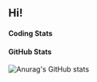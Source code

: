 ## Hi! <img src="">

#### Coding Stats
<!--START_SECTION:waka-->
<!--END_SECTION:waka-->

#### GitHub Stats
![Anurag's GitHub stats](https://github-readme-stats.vercel.app/api?username=neverminddev&show_icons=true&theme=radical)


<!--
**NeverMindDev/neverminddev** is a ✨ _special_ ✨ repository because its `README.md` (this file) appears on your GitHub profile.

Here are some ideas to get you started:

- 🔭 I’m currently working on ...
- 🌱 I’m currently learning ...
- 👯 I’m looking to collaborate on ...
- 🤔 I’m looking for help with ...
- 💬 Ask me about ...
- 📫 How to reach me: ...
- 😄 Pronouns: ...
- ⚡ Fun fact: ...
-->
